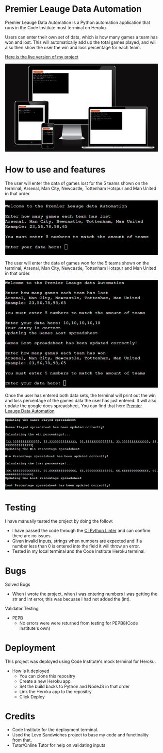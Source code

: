 # Premier Leauge Data Automation

Premier Leauge Data Automation is a Python automation application that runs in the Code Institute most terminal on Heroku.

Users can enter their own set of data, which is how many games a team has won and lost. This will automatically add up the total games played, and will also then show the user the win and loss percentage for each team.

[Here is the live version of my project](https://premier-leauge-data-automation.herokuapp.com/)

![Responesive Image](/images/python-responsive.png)

# How to use and features

The user will enter the data of games lost for the 5 teams shown on the terminal, Arsenal, Man City, Newcastle, Tottenham Hotspur and Man United in that order. 

![games lost](/images/games-lost.png)

The user will enter the data of games won for the 5 teams shown on the terminal, Arsenal, Man City, Newcastle, Tottenham Hotspur and Man United in that order.

![games won](/images/games-won.png)

Once the user has entered both data sets, the terminal will print out the win and loss percentage of the games data the user has just entered. It will also update the google docs spreadsheet. You can find that here [Premier Leauge Data Automation](https://docs.google.com/spreadsheets/d/1NixGI6ijamkOwq2-ysSxNphr1lbLTwgt0pzWUn69NHk/edit?usp=sharing)

![games updated](/images/games-updated.png)

# Testing

I have manually tested the project by doing the follow:

* I have passed the code through the [CI Python Linter](https://pep8ci.herokuapp.com/#) and can confirm there are no issues.
* Given invalid inputs, strings when numbers are expected and if a number less than 0 is entered into the field it will throw an error.
* Tested in my local terminal and the Code Institute Heroku terminal.

# Bugs

Solved Bugs

* When i wrote the project, when i was entering numbers i was getting the str and int error, this was becuase i had not added the (int).

Validator Testing

* PEPB
    * No errors were were returned from testing for PEPB8(Code Institute's own)

# Deployment

This project was deployed using Code Institute's mock terminal for Heroku.

* How is it deployed
    * You can clone this repositry
    * Create a new Heroku app
    * Set the build backs to Python and NodeJS in that order
    * Link the Heroku app to the repositry
    * Click Deploy

# Credits

* Code Institute for the deployment terminal.
* Used the Love Sandwiches project to base my code and functinality from that. 
* Tutor/Online Tutor for help on validating inputs

